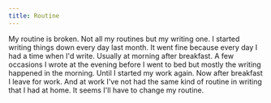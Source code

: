 ```yaml
---
title: Routine
---
```


My routine is broken. Not all my routines but my writing one. I started writing things down every day last month. It went fine because every day I had a time when I'd write. Usually at morning after breakfast. A few occasions I wrote at the evening before I went to bed but mostly the writing happened in the morning. Until I started my work again. Now after breakfast I leave for work. And at work I've not had the same kind of routine in writing that I had at home. It seems I'll have to change my routine.  